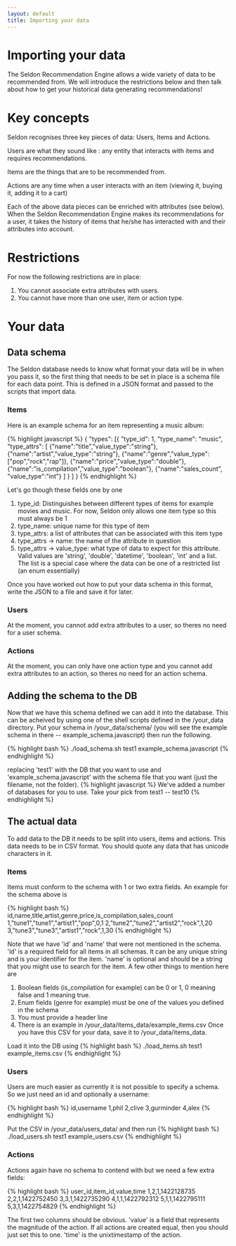 ```yaml
---
layout: default
title: Importing your data
---
```


# Importing your data

The Seldon Recommendation Engine allows a wide variety of data to be recommended from. We will introduce the restrictions below and then talk about how to get your historical data generating recommendations!

# Key concepts

Seldon recognises three key pieces of data: Users, Items and Actions.

Users are what they sound like : any entity that interacts with items and requires recommendations.

Items are the things that are to be recommended from.

Actions are any time when a user interacts with an item (viewing it, buying it, adding it to a cart)

Each of the above data pieces can be enriched with attributes (see below). When the Seldon Recommendation Engine makes its recommendations for a user, it takes the history of items that he/she has interacted with and their attributes into account.

# Restrictions

For now the following restrictions are in place:

 1. You cannot associate extra attributes with users.
 2. You cannot have more than one user, item or action type.

# Your data

## Data schema

The Seldon database needs to know what format your data will be in when you pass it, so the first thing that needs to be set in place is a schema file for each data point. This is defined in a JSON format and passed to the scripts that import data.

### Items

Here is an example schema for an item representing a music album:

{% highlight javascript %}
	{
    "types": [{
            "type_id": 1,
            "type_name": "music",
            "type_attrs": [
                {"name":"title","value_type":"string"},
                {"name":"artist","value_type":"string"},
                {"name":"genre","value_type":["pop","rock","rap"]},
                {"name":"price","value_type":"double"},
                {"name":"is_compilation","value_type":"boolean"},
                {"name":"sales_count", "value_type":"int"}
                ]
            }
            ]
	}
{% endhighlight %}

Let's go though these fields one by one

 1. type_id: Distinguishes between different types of items for example movies and music. For now, Seldon only allows one item type so this must always be 1
 1. type_name: unique name for this type of item
 1. type_attrs: a list of attributes that can be associated with this item type
 1. type_attrs -> name: the name of the attribute in question
 1. type_attrs -> value_type: what type of data to expect for this attribute. Valid values are 'string', 'double', 'datetime', 'boolean', 'int' and a list. The list is a special case where the data can be one of a restricted list (an enum essentially)

 Once you have worked out how to put your data schema in this format, write the JSON to a file and save it for later.

### Users

 At the moment, you cannot add extra attributes to a user, so theres no need for a user schema.

### Actions

 At the moment, you can only have one action type and you cannot add extra attributes to an action, so theres no need for an action schema.

## Adding the schema to the DB

Now that we have this schema defined we can add it into the database. This can be acheived by using one of the shell scripts defined in the /your_data directory. Put your schema in /your_data/schema/ (you will see the example schema in there -- example_schema.javascript) then run the following.

{% highlight bash %}
    ./load_schema.sh test1 example_schema.javascript
{% endhighlight %}

replacing 'test1' with the DB that you want to use and 'example_schema.javascript' with the schema file that you want (just the filename, not the folder).
{% highlight javascript %}
    We've added a number of databases for you to use. Take your pick from test1 -- test10
{% endhighlight %}

## The actual data

To add data to the DB it needs to be split into users, items and actions. This data needs to be in CSV format. You should quote any data that has unicode characters in it.

### Items

Items must conform to the schema with 1 or two extra fields. An example for the schema above is

{% highlight bash %}
id,name,title,artist,genre,price,is_compilation,sales_count
1,"tune1","tune1","artist1","pop",0,1
2,"tune2","tune2","artist2","rock",1,20
3,"tune3","tune3","artist1","rock",1,30
{% endhighlight %}

Note that we have 'id' and 'name' that were not mentioned in the schema. 'id' is a required field for all items in all schemas. It can be any unique string and is your identifier for the item. 'name' is optional and should be a string that you might use to search for the item. A few other things to mention here are

 1. Boolean fields (is_compilation for example) can be 0 or 1, 0 meaning false and 1 meaning true.
 1. Enum fields (genre for example) must be one of the values you defined in the schema
 1. You must provide a header line
 1. There is an example in /your_data/items_data/example_items.csv
Once you have this CSV for your data, save it to /your_data/items_data.

Load it into the DB using
{% highlight bash %}
    ./load_items.sh test1 example_items.csv
{% endhighlight %}

### Users

Users are much easier as currently it is not possible to specify a schema. So we just need an id and optionally a username:

{% highlight bash %}
id,username
1,phil
2,clive
3,gurminder
4,alex
{% endhighlight %}

Put the CSV in /your_data/users_data/ and then run
{% highlight bash %}
    ./load_users.sh test1 example_users.csv
{% endhighlight %}

### Actions

Actions again have no schema to contend with but we need a few extra fields:

{% highlight bash %}
user_id,item_id,value,time
1,2,1,1422128735
2,2,1,1422752450
3,3,1,1422735290
4,1,1,1422792312
5,1,1,1422795111
5,3,1,1422754829
{% endhighlight %}

The first two columns should be obvious. 'value' is a field that represents the magnitude of the action. If all actions are created equal, then you should just set this to one. 'time' is the unixtimestamp of the action.

